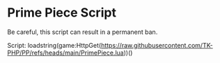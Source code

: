 # Prime Piece Script

Be careful, this script can result in a permanent ban.

Script: loadstring(game:HttpGet(https://raw.githubusercontent.com/TK-PHP/PP/refs/heads/main/PrimePiece.lua))()
